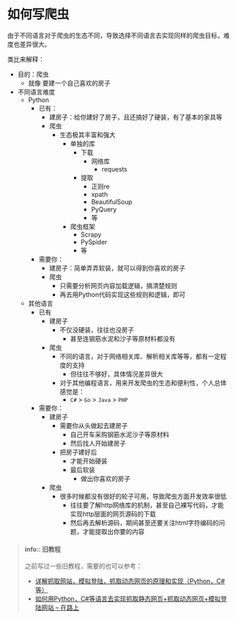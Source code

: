 # 如何写爬虫

由于不同语言对于爬虫的生态不同，导致选择不同语言去实现同样的爬虫目标，难度也差异很大。

类比来解释：

* 目的：爬虫
  * 就像 要建一个自己喜欢的房子
* 不同语言难度
  * Python
    * 已有：
      * 建房子：给你建好了房子，且还搞好了硬装，有了基本的家具等
      * 爬虫
        * 生态极其丰富和强大
          * 单独的库
            * 下载
              * 网络库
                * requests
            * 提取
              * 正则re
              * xpath
              * BeautifulSoup
              * PyQuery
              * 等
          * 爬虫框架
            * Scrapy
            * PySpider
            * 等
    * 需要你：
      * 建房子：简单弄弄软装，就可以得到你喜欢的房子
      * 爬虫
        * 只需要分析网页内容加载逻辑，搞清楚规则
        * 再去用Python代码实现这些规则和逻辑，即可
  * 其他语言
    * 已有
      * 建房子
        * 不仅没硬装，往往也没房子
          * 甚至连钢筋水泥和沙子等原材料都没有
      * 爬虫
        * 不同的语言，对于网络相关库、解析相关库等等，都有一定程度的支持
          * 但往往不够好，具体情况差异很大
        * 对于其他编程语言，用来开发爬虫的生态和便利性，个人总体感觉是：
          *  `C#` > `Go` > `Java` > `PHP`
    * 需要你：
      * 建房子
        * 需要你从头做起去建房子
          * 自己开车采购钢筋水泥沙子等原材料
          * 然后找人开始建房子
        * 把房子建好后
          * 才能开始硬装
          * 最后软装
            * 做出你喜欢的房子
      * 爬虫
        * 很多时候都没有很好的轮子可用，导致爬虫方面开发效率很低
          * 往往要了解http网络库的机制，甚至自己裸写代码，才能实现http层面的网页源码的下载
          * 然后再去解析源码，期间甚至还要关注html字符编码的问题，才能提取出你要的内容

> #### info:: 旧教程
> 
> 之前写过一些旧教程，需要的也可以参考：
> 
> * [详解抓取网站，模拟登陆，抓取动态网页的原理和实现（Python，C#等）](https://www.crifan.com/files/doc/docbook/web_scrape_emulate_login/release/html/web_scrape_emulate_login.html)
> * [如何用Python，C#等语言去实现抓取静态网页+抓取动态网页+模拟登陆网站 – 在路上](https://www.crifan.com/how_to_use_some_language_python_csharp_to_implement_crawl_website_extract_dynamic_webpage_content_emulate_login_website/)
> 